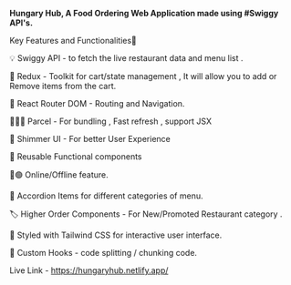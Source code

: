 <strong>**Hungary Hub, A Food Ordering Web Application made using #Swiggy API's.**</strong>


Key Features and Functionalities🚀

💡 Swiggy API - to fetch the live restaurant data and menu list .

🎯 Redux - Toolkit for cart/state management , It will allow you to add or Remove items from the cart.

🧭 React Router DOM - Routing and Navigation.

🙅🏻‍♂ Parcel - For bundling , Fast refresh , support JSX

💬 Shimmer UI - For better User Experience

📌 Reusable Functional components

🔴🟢 Online/Offline feature.

📸 Accordion Items for different categories of menu.

🏷 Higher Order Components - For New/Promoted Restaurant category .

💫 Styled with Tailwind CSS for interactive user interface.

📍 Custom Hooks - code splitting / chunking code.



Live Link - https://hungaryhub.netlify.app/







